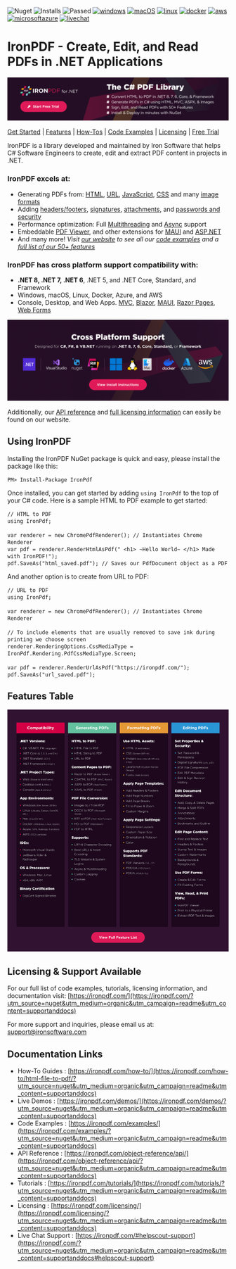 ![Nuget](https://img.shields.io/nuget/v/IronPdf?color=informational&label=latest)  ![Installs](https://img.shields.io/nuget/dt/IronPdf?color=informational&label=installs&logo=nuget)  ![Passed](https://img.shields.io/badge/build-%20%E2%9C%93%203158%20tests%20passed%20(0%20failed)%20-107C10?logo=visualstudio)  [![windows](https://img.shields.io/badge/%E2%80%8E%20-%20%E2%9C%93-107C10?logo=windows)](https://ironpdf.com/docs/questions/installation/?utm_source=nuget&utm_medium=organic&utm_campaign=readme&utm_content=topshield) [![macOS](https://img.shields.io/badge/%E2%80%8E%20-%20%E2%9C%93-107C10?logo=apple)](https://ironpdf.com/docs/questions/macos/?utm_source=nuget&utm_medium=organic&utm_campaign=readme&utm_content=topshield) [![linux](https://img.shields.io/badge/%E2%80%8E%20-%20%E2%9C%93-107C10?logo=linux&logoColor=white)](https://ironpdf.com/docs/questions/linux/?utm_source=nuget&utm_medium=organic&utm_campaign=readme&utm_content=topshield) [![docker](https://img.shields.io/badge/%E2%80%8E%20-%20%E2%9C%93-107C10?logo=docker&logoColor=white)](https://ironpdf.com/docs/questions/docker-linux/?utm_source=nuget&utm_medium=organic&utm_campaign=readme&utm_content=topshield) [![aws](https://img.shields.io/badge/%E2%80%8E%20-%20%E2%9C%93-107C10?logo=amazonaws)](https://ironpdf.com/docs/questions/creating-pdfs-csharp-amazon-aws-lambda/?utm_source=nuget&utm_medium=organic&utm_campaign=readme&utm_content=topshield) [![microsoftazure](https://img.shields.io/badge/%E2%80%8E%20-%20%E2%9C%93-107C10?logo=microsoftazure)](https://ironpdf.com/docs/questions/azure/?utm_source=nuget&utm_medium=organic&utm_campaign=readme&utm_content=topshield) [![livechat](https://img.shields.io/badge/Live%20Chat:-24/5-purple?logo=googlechat&logoColor=white)](https://ironpdf.com/?utm_source=nuget&utm_medium=organic&utm_campaign=readme&utm_content=topshield#helpscout-support)

# IronPDF - Create, Edit, and Read PDFs in .NET Applications


[![IronPDF NuGet Trial Banner Image](https://raw.githubusercontent.com/iron-software/iron-nuget-assets/main/IronPDF-readme/nuget-trial-banner-large.png)](https://ironpdf.com/?utm_source=nuget&utm_medium=organic&utm_campaign=readme&utm_content=topbanner#trial-license)

[Get Started](https://ironpdf.com/docs/?utm_source=nuget&utm_medium=organic&utm_campaign=readme&utm_content=navigation) | [Features](https://ironpdf.com/features/?utm_source=nuget&utm_medium=organic&utm_campaign=readme&utm_content=navigation) | [How-Tos](https://ironpdf.com/how-to/html-file-to-pdf/?utm_source=nuget&utm_medium=organic&utm_campaign=readme&utm_content=navigation) | [Code Examples](https://ironpdf.com/examples/using-html-to-create-a-pdf/?utm_source=nuget&utm_medium=organic&utm_campaign=readme&utm_content=navigation) | [Licensing](https://ironpdf.com/licensing/?utm_source=nuget&utm_medium=organic&utm_campaign=readme&utm_content=navigation) | [Free Trial](https://ironpdf.com/docs/?utm_source=nuget&utm_medium=organic&utm_campaign=readme&utm_content=navigation#trial-license)

IronPDF is a library developed and maintained by Iron Software that helps C# Software Engineers to create, edit and extract PDF content in projects in .NET.

 

### IronPDF excels at: 
 - Generating PDFs from: [HTML](https://ironpdf.com/examples/using-html-to-create-a-pdf/?utm_source=nuget&utm_medium=organic&utm_campaign=readme&utm_content=featureslist), [URL](https://ironpdf.com/examples/converting-a-url-to-a-pdf/?utm_source=nuget&utm_medium=organic&utm_campaign=readme&utm_content=featureslist), [JavaScript](https://ironpdf.com/examples/javascript-html-to-pdf/?utm_source=nuget&utm_medium=organic&utm_campaign=readme&utm_content=featureslist), [CSS](https://ironpdf.com/docs/questions/base-urls/?utm_source=nuget&utm_medium=organic&utm_campaign=readme&utm_content=featureslist) and many [image formats](https://ironpdf.com/examples/image-to-pdf/?utm_source=nuget&utm_medium=organic&utm_campaign=readme&utm_content=featureslist)
 -  Adding [headers/footers](https://ironpdf.com/examples/headers-and-footers/?utm_source=nuget&utm_medium=organic&utm_campaign=readme&utm_content=featureslist), [signatures](https://ironpdf.com/examples/digitally-sign-a-pdf/?utm_source=nuget&utm_medium=organic&utm_campaign=readme&utm_content=featureslist), [attachments](https://ironpdf.com/examples/csharp-add-attachment-to-pdf/?utm_source=nuget&utm_medium=organic&utm_campaign=readme&utm_content=featureslist), and [passwords and security](https://ironpdf.com/examples/security-and-metadata/?utm_source=nuget&utm_medium=organic&utm_campaign=readme&utm_content=featureslist)
 - Performance optimization: Full [Multithreading](https://ironpdf.com/examples/threading/?utm_source=nuget&utm_medium=organic&utm_campaign=readme&utm_content=featureslist) and [Async](https://ironpdf.com/examples/async/?utm_source=nuget&utm_medium=organic&utm_campaign=readme&utm_content=featureslist) support
 - Embeddable [PDF Viewer](https://ironpdf.com/tutorials/pdf-viewing/), and other extensions for [MAUI](https://ironpdf.com/how-to/net-maui-create-pdf-tutorial) and [ASP.NET](https://ironpdf.com/how-to/razor-to-pdf-blazor-server/)
 - And many more! *Visit [our website](https://ironpdf.com/?utm_source=nuget&utm_medium=organic&utm_campaign=readme&utm_content=featureslist) to see all our [code examples](https://ironpdf.com/examples/using-html-to-create-a-pdf/?utm_source=nuget&utm_medium=organic&utm_campaign=readme&utm_content=featureslist) and a [full list of our 50+ features](https://ironpdf.com/features/?utm_source=nuget&utm_medium=organic&utm_campaign=readme&utm_content=featureslist)*

### IronPDF has cross platform support compatibility with:
- **.NET 8, .NET 7, .NET 6**, .NET 5, and .NET Core, Standard, and Framework
- Windows, macOS, Linux, Docker, Azure, and AWS
- Console, Desktop, and Web Apps. [MVC](https://ironpdf.com/how-to/cshtml-to-pdf-mvc-core/), [Blazor](https://ironpdf.com/how-to/razor-to-pdf-blazor-server/), [MAUI](https://ironpdf.com/how-to/xaml-to-pdf-maui/), [Razor Pages](https://ironpdf.com/how-to/cshtml-to-pdf-razor/), [Web Forms](https://ironpdf.com/how-to/aspx-to-pdf/)

[![IronPDF Cross Platform Compatibility Support Image](https://raw.githubusercontent.com/iron-software/iron-nuget-assets/main/IronPDF-readme/cross-platform-compatibility.png)](https://ironpdf.com/docs/?utm_source=nuget&utm_medium=organic&utm_campaign=readme&utm_content=crossplatformbanner)


Additionally, our [API reference](https://ironpdf.com/object-reference/api/?utm_source=nuget&utm_medium=organic&utm_campaign=readme&utm_content=featureslist) and [full licensing information](https://ironpdf.com/licensing/?utm_source=nuget&utm_medium=organic&utm_campaign=readme&utm_content=featureslist#trial-license) can easily be found on our website.

## Using IronPDF

Installing the IronPDF NuGet package is quick and easy, please install the package like this:
```
PM> Install-Package IronPdf
```
Once installed, you can get started by adding `using IronPdf` to the top of your C# code. Here is a sample HTML to PDF example to get started:
```
// HTML to PDF
using IronPdf;

var renderer = new ChromePdfRenderer(); // Instantiates Chrome Renderer
var pdf = renderer.RenderHtmlAsPdf(" <h1> ~Hello World~ </h1> Made with IronPDF!");
pdf.SaveAs("html_saved.pdf"); // Saves our PdfDocument object as a PDF
```
And another option is to create from URL to PDF:
```
// URL to PDF
using IronPdf;

var renderer = new ChromePdfRenderer(); // Instantiates Chrome Renderer

// To include elements that are usually removed to save ink during printing we choose screen
renderer.RenderingOptions.CssMediaType = IronPdf.Rendering.PdfCssMediaType.Screen;

var pdf = renderer.RenderUrlAsPdf("https://ironpdf.com/");
pdf.SaveAs("url_saved.pdf");
```
## Features Table
[![IronPDF Features](https://raw.githubusercontent.com/iron-software/iron-nuget-assets/main/IronPDF-readme/features-table.png)](https://ironpdf.com/features/?utm_source=nuget&utm_medium=organic&utm_campaign=readme&utm_content=featuresbanner)

## Licensing & Support Available
For our full list of code examples, tutorials, licensing information, and documentation visit: [https://ironpdf.com/](https://ironpdf.com/?utm_source=nuget&utm_medium=organic&utm_campaign=readme&utm_content=supportanddocs)

For more support and inquiries, please email us at: support@ironsoftware.com

## Documentation Links

-   How-To Guides : [https://ironpdf.com/how-to/](https://ironpdf.com/how-to/html-file-to-pdf/?utm_source=nuget&utm_medium=organic&utm_campaign=readme&utm_content=supportanddocs)
-   Live Demos : [https://ironpdf.com/demos/](https://ironpdf.com/demos/?utm_source=nuget&utm_medium=organic&utm_campaign=readme&utm_content=supportanddocs)
-   Code Examples : [https://ironpdf.com/examples/](https://ironpdf.com/examples/?utm_source=nuget&utm_medium=organic&utm_campaign=readme&utm_content=supportanddocs)
-   API Reference : [https://ironpdf.com/object-reference/api/](https://ironpdf.com/object-reference/api/?utm_source=nuget&utm_medium=organic&utm_campaign=readme&utm_content=supportanddocs)
-   Tutorials : [https://ironpdf.com/tutorials/](https://ironpdf.com/tutorials/?utm_source=nuget&utm_medium=organic&utm_campaign=readme&utm_content=supportanddocs)
-   Licensing : [https://ironpdf.com/licensing/](https://ironpdf.com/licensing/?utm_source=nuget&utm_medium=organic&utm_campaign=readme&utm_content=supportanddocs)
- Live Chat Support : [https://ironpdf.com/#helpscout-support](https://ironpdf.com/?utm_source=nuget&utm_medium=organic&utm_campaign=readme&utm_content=supportanddocs#helpscout-support)
